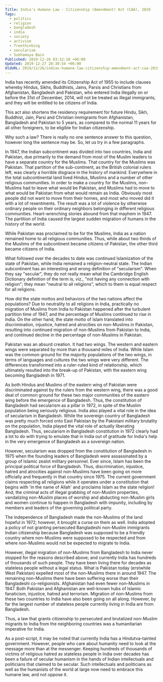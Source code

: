 ```yaml
---
Title: India's Humane Law - Citizenship (Amendment) Act (CAA), 2019
Tags:
  - politics
  - religion
  - bangladesh
  - india
  - society
  - activism
  - freethinking
  - secularism
  - Sukhamaya Bain
Published: 2019-12-26 03:32:18 +06:00
Updated: 2019-12-27 20:30:54 +06:00
OldURL: 2019/12/26/indias-humane-law-citizenship-amendment-act-caa-2019/
---
```


India has recently amended its Citizenship Act of 1955 to include clauses whereby Hindus, Sikhs, Buddhists, Jains, Parsis and Christians from Afghanistan, Bangladesh and Pakistan, who entered India illegally on or before the 31st of December, 2014, will not be treated as illegal immigrants; and they will be entitled to be citizens of India.

This act also shortens the residency requirement for future Hindu, Sikh, Buddhist, Jain, Parsi and Christian immigrants from Afghanistan, Bangladesh and Pakistan to 5 years, as compared to the normal 11 years for all other foreigners, to be eligible for Indian citizenship.

Why such a law? There is really no one sentence answer to this question, however long the sentence may be. So, let us try in a few paragraphs.

In 1947, the Indian subcontinent was divided into two countries, India and Pakistan, due primarily to the demand from most of the Muslim leaders to have a separate country for the Muslims. That country for the Muslims was Pakistan. That partition of the sub-continent, as the British colonial rulers left, was clearly a horrible disgrace in the history of mankind. Everywhere in the total subcontinental land lived Hindus, Muslims and a number of other religious communities. In order to make a country for the Muslims, non-Muslims had to leave what would be Pakistan, and Muslims had to move to what would be Pakistan from what would remain as India. Obviously most people did not want to move from their homes, and most who moved did it with a lot of resentments. The result was a lot of violence by otherwise ordinary people on their ordinary neighbors belonging in different religious communities. Heart-wrenching stories abound from that mayhem in 1947. The partition of India caused the largest sudden migration of humans in the history of the world.

While Pakistan was proclaimed to be for the Muslims, India as a nation remained home to all religious communities. Thus, while about two thirds of the Muslims of the subcontinent became citizens of Pakistan, the other third became citizens of India.

What followed over the decades to date was continued Islamization of the state of Pakistan, while India remained a religion-neutral state. The Indian subcontinent has an interesting and wrong definition of "secularism". When they say "secular", they do not really mean what the Cambridge English Dictionary definition of the term is, viz., "not having any connection with religion"; they mean "neutral to all religions", which to them is equal respect for all religions.

How did the state mottos and behaviors of the two nations affect the populations? Due to neutrality to all religions in India, practically no migration of Muslims from India to Pakistan happened after the turbulent partition time of 1947, and the percentage of Muslims continued to rise in India. On the other hand, the state motto of Islam translated into discrimination, injustice, hatred and atrocities on non-Muslims in Pakistan, resulting into continued migration of non-Muslims from Pakistan to India, and continued decline in the percentage of non-Muslims in Pakistan.

Pakistan was an absurd creation. It had two wings. The western and eastern wings were separated by more than a thousand miles of India. While Islam was the common ground for the majority populations of the two wings, in terms of languages and cultures the two wings were very different. The differences transformed into a ruler-ruled kind of relationship, which ultimately resulted into the break-up of Pakistan, with the eastern wing becoming Bangladesh in 1971.

As both Hindus and Muslims of the eastern wing of Pakistan were discriminated against by the rulers from the western wing, there was a good deal of common ground for these two major communities of the eastern wing before the emergence of Bangladesh. Thus, the constitution of Bangladesh had secularism as a pillar in 1972, in spite of the Muslim population being seriously religious. India also played a vital role in the idea of secularism in Bangladesh. While the sovereign country of Bangladesh was pretty much forced onto East Pakistan by the Pakistani military brutality on the population, India played the vital role of actually liberating Bangladesh. Thus, secularism in Bangladesh constitution in 1972 clearly had a lot to do with trying to emulate that in India out of gratitude for India's help in the very emergence of Bangladesh as a sovereign nation. 

However, secularism was dropped from the constitution of Bangladesh in 1975 when the founding leaders of Bangladesh were assassinated by a group of Islamic zealot military personnel. Ever since, Islam has been the principal political force of Bangladesh. Thus, discrimination, injustice, hatred and atrocities against non-Muslims have been going on more officially and frequently in that country since 1975. The current government claims respecting all religions while it operates under a constitution that begins with 'in the name of Allah' and proclaims Islam as the state religion! And, the criminal acts of illegal grabbing of non-Muslim properties, vandalizing non-Muslim places of worship and abducting non-Muslim girls and women continue to happen in Bangladesh with impunity, including by members and leaders of the governing political party.

The independence of Bangladesh made the non-Muslims of the land hopeful in 1972; however, it brought a curse on them as well. India adopted a policy of not granting persecuted Bangladeshi non-Muslim immigrants Indian citizenship because Bangladesh was supposed to be a friendly country where non-Muslims were supposed to be respected and from where non-Muslims would not be expected to migrate to India.

However, illegal migration of non-Muslims from Bangladesh to India never stopped for the reasons described above; and currently India has hundreds of thousands of such people. They have been living there for decades as stateless people without a legal status. What is Pakistan today (erstwhile West Pakistan) expelled most of the non-Muslims there in around 1947. The remaining non-Muslims there have been suffering worse than their Bangladeshi co-religionists. Afghanistan had even fewer non-Muslims in 1947. Both Pakistan and Afghanistan are well-known hubs of Islamic fanaticism, injustice, hatred and terrorism. Migration of non-Muslims from these two countries to India have also been going on all along. However, by far the largest number of stateless people currently living in India are from Bangladesh.

Thus, a law that grants citizenship to persecuted and brutalized non-Muslim migrants to India from the neighboring countries was a humanitarian imperative for India.

As a post-script, it may be noted that currently India has a Hindutva-tainted government. However, people who care about humanity need to look at the message more than at the messenger. Keeping hundreds of thousands of victims of religious hatred as stateless people in India over decades has been a failure of secular humanism in the hands of Indian intellectuals and politicians that claimed to be secular. Such intellectuals and politicians as well as the humanists of the world at large now need to embrace this humane law, and not oppose it.

